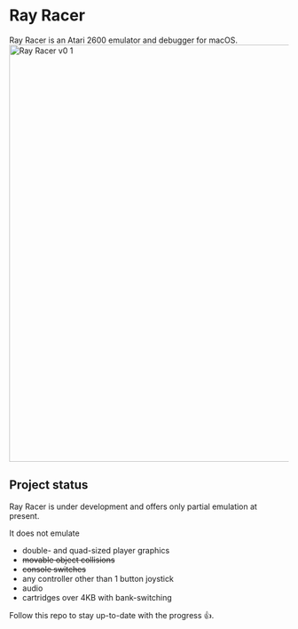# Ray Racer
Ray Racer is an Atari 2600 emulator and debugger for macOS.
<img width="751" alt="Ray Racer v0 1" src="https://github.com/user-attachments/assets/9ef52110-c814-4ca8-a4a3-ef0f75037155">

## Project status
Ray Racer is under development and offers only partial emulation at present.

It does not emulate

* double- and quad-sized player graphics
* ~~movable object collisions~~
* ~~console switches~~
* any controller other than 1 button joystick
* audio
* cartridges over 4KB with bank-switching

Follow this repo to stay up-to-date with the progress 👍.
